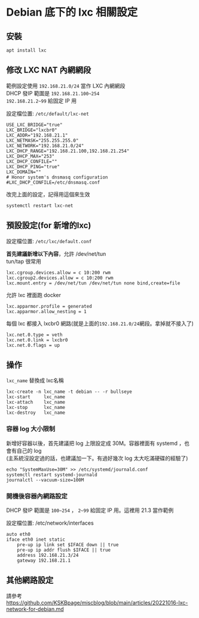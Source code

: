 # Debian 底下的 lxc 相關設定

## 安裝
```
apt install lxc
```

## 修改 LXC NAT 內網網段
範例設定使用 `192.168.21.0/24` 當作 LXC 內網網段  
DHCP 發IP 範圍是 `192.168.21.100~254`  
`192.168.21.2~99` 給固定 IP 用 


設定檔位置: `/etc/default/lxc-net`
```
USE_LXC_BRIDGE="true"
LXC_BRIDGE="lxcbr0"
LXC_ADDR="192.168.21.1"
LXC_NETMASK="255.255.255.0"
LXC_NETWORK="192.168.21.0/24"
LXC_DHCP_RANGE="192.168.21.100,192.168.21.254"
LXC_DHCP_MAX="253"
LXC_DHCP_CONFILE=""
LXC_DHCP_PING="true"
LXC_DOMAIN=""
# Honor system's dnsmasq configuration
#LXC_DHCP_CONFILE=/etc/dnsmasq.conf
```

改完上面的設定，記得用這個來生效
```
systemctl restart lxc-net
```

## 預設設定(for 新增的lxc)

設定檔位置: `/etc/lxc/default.conf`

**首先建議新增以下內容**，允許 /dev/net/tun  
tun/tap 很常用
```
lxc.cgroup.devices.allow = c 10:200 rwm
lxc.cgroup2.devices.allow = c 10:200 rwm
lxc.mount.entry = /dev/net/tun /dev/net/tun none bind,create=file
```

允許 lxc 裡面跑 docker  
```
lxc.apparmor.profile = generated
lxc.apparmor.allow_nesting = 1
```

每個 lxc 都接入 lxcbr0 網路(就是上面的`192.168.21.0/24`網段。拿掉就不接入了)
```
lxc.net.0.type = veth
lxc.net.0.link = lxcbr0
lxc.net.0.flags = up
```

## 操作
`lxc_name` 替換成 lxc名稱

```
lxc-create -n lxc_name -t debian -- -r bullseye
lxc-start     lxc_name
lxc-attach    lxc_name
lxc-stop      lxc_name
lxc-destroy   lxc_name
```

### 容器 log 大小限制
新增好容器以後，首先建議把 log 上限設定成 30M。容器裡面有 systemd ，也會有自己的 log  
(主系統沒設定過的話，也建議加一下。有過好幾次 log 太大吃滿硬碟的經驗了)

```
echo "SystemMaxUse=30M" >> /etc/systemd/journald.conf
systemctl restart systemd-journald
journalctl --vacuum-size=100M
```

### 開機後容器內網路設定

DHCP 發IP 範圍是 `100~254` ， `2~99` 給固定 IP 用。這裡用 21.3 當作範例

設定檔位置: /etc/network/interfaces
```
auto eth0
iface eth0 inet static
    pre-up ip link set $IFACE down || true
    pre-up ip addr flush $IFACE || true
    address 192.168.21.3/24
    gateway 192.168.21.1
```

## 其他網路設定
請參考 https://github.com/KSKBpage/miscblog/blob/main/articles/20221016-lxc-network-for-debian.md
